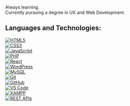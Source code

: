 <p>Always learning.
<br>Currently pursuing a degree in UX and Web Development. </p>
<h2 align="left">Languages and Technologies:</h2>

[![HTML5](https://img.shields.io/badge/HTML5-E34F26?logo=html5&logoColor=fff)](https://developer.mozilla.org/docs/Web/HTML)  
[![CSS3](https://img.shields.io/badge/CSS3-1572B6?logo=css3&logoColor=fff)](https://developer.mozilla.org/docs/Web/CSS)  
[![JavaScript](https://img.shields.io/badge/JavaScript-F7DF1E?logo=javascript&logoColor=000)](https://developer.mozilla.org/docs/Web/JavaScript)  
[![PHP](https://img.shields.io/badge/PHP-777BB4?logo=php&logoColor=fff)](https://www.php.net/docs.php)  
[![React](https://img.shields.io/badge/React-61DAFB?logo=react&logoColor=000)](https://react.dev/)  
[![WordPress](https://img.shields.io/badge/WordPress-21759B?logo=wordpress&logoColor=fff)](https://developer.wordpress.org/)  
[![MySQL](https://img.shields.io/badge/MySQL-4479A1?logo=mysql&logoColor=fff)](https://dev.mysql.com/doc/)  
[![Git](https://img.shields.io/badge/Git-F05032?logo=git&logoColor=fff)](https://git-scm.com/doc)  
[![GitHub](https://img.shields.io/badge/GitHub-181717?logo=github&logoColor=fff)](https://docs.github.com/)  
[![VS Code](https://img.shields.io/badge/VS%20Code-007ACC?logo=visualstudiocode&logoColor=fff)](https://code.visualstudio.com/docs)  
[![XAMPP](https://img.shields.io/badge/XAMPP-F37623?logo=xampp&logoColor=fff)](https://www.apachefriends.org/docs.html)  
[![REST APIs](https://img.shields.io/badge/REST%20APIs-02569B?logo=postman&logoColor=fff)](https://restfulapi.net/)  
